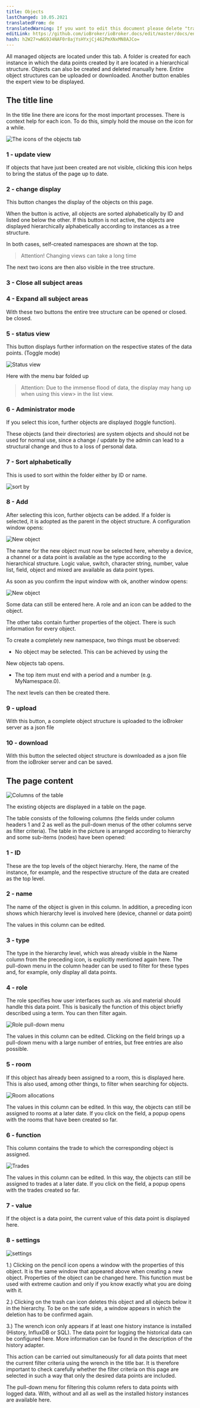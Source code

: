 ```yaml
---
title: Objects
lastChanged: 10.05.2021
translatedFrom: de
translatedWarning: If you want to edit this document please delete "translatedFrom" field, elsewise this document will be translated automatically again
editLink: https://github.com/ioBroker/ioBroker.docs/edit/master/docs/en/admin/objects.md
hash: h2W27+wNG9J4NAF0r8ajYsHYxjCj462PmXNxMN8AJCo=
---
```

All managed objects are located under this tab. A folder is created for each instance in which the data points created by it are located in a hierarchical structure. Objects can also be created and deleted manually here. Entire object structures can be uploaded or downloaded. Another button enables the expert view to be displayed.

## The title line
In the title line there are icons for the most important processes. There is context help for each icon. To do this, simply hold the mouse on the icon for a while.

![The icons of the objects tab](../../de/admin/media/ADMIN_Objekte_numbers.png)

### 1 - update view
If objects that have just been created are not visible, clicking this icon helps to bring the status of the page up to date.

### 2 - change display
This button changes the display of the objects on this page.

When the button is active, all objects are sorted alphabetically by ID and listed one below the other. If this button is not active, the objects are displayed hierarchically alphabetically according to instances as a tree structure.

In both cases, self-created namespaces are shown at the top.

> Attention! Changing views can take a long time

The next two icons are then also visible in the tree structure.

### 3 - Close all subject areas
### 4 - Expand all subject areas
With these two buttons the entire tree structure can be opened or closed.
be closed.

### 5 - status view
This button displays further information on the respective states of the data points. (Toggle mode)

![Status view](../../de/admin/media/ADMIN_Objekte_status_tree.png)

Here with the menu bar folded up

> Attention: Due to the immense flood of data, the display may hang up when using this view> in the list view.

### 6 - Administrator mode
If you select this icon, further objects are displayed (toggle function).

These objects (and their directories) are system objects and should not be used for normal use, since a change / update by the admin can lead to a structural change and thus to a loss of personal data.

### 7 - Sort alphabetically
This is used to sort within the folder either by ID or name.

![sort by](../../de/admin/media/ADMIN_Objekte_Sortieren.gif)

### 8 - Add
After selecting this icon, further objects can be added.
If a folder is selected, it is adopted as the parent in the object structure. A configuration window opens:

![New object](../../de/admin/media/ADMIN_Objekte_new_01.png)

The name for the new object must now be selected here, whereby a device, a channel or a data point is available as the type according to the hierarchical structure. Logic value, switch, character string, number, value list, field, object and mixed are available as data point types.

As soon as you confirm the input window with ok, another window opens:

![New object](../../de/admin/media/ADMIN_Objekte_new_02.png)

Some data can still be entered here. A role and an icon can be added to the object.

The other tabs contain further properties of the object. There is such information for every object.

To create a completely new namespace, two things must be observed:

* No object may be selected. This can be achieved by using the

New objects tab opens.

* The top item must end with a period and a number (e.g. MyNamespace.0).

The next levels can then be created there.

### 9 - upload
With this button, a complete object structure is uploaded to the ioBroker server as a json file

### 10 - download
With this button the selected object structure is downloaded as a json file from the ioBroker server and can be saved.

## The page content
![Columns of the table](../../de/admin/media/ADMIN_Objekte_numbers02.png)

The existing objects are displayed in a table on the page.

The table consists of the following columns (the fields under column headers 1 and 2 as well as the pull-down menus of the other columns serve as filter criteria). The table in the picture is arranged according to hierarchy and some sub-items (nodes) have been opened:

### 1 - ID
These are the top levels of the object hierarchy. Here, the name of the instance, for example, and the respective structure of the data are created as the top level.

### 2 - name
The name of the object is given in this column. In addition, a preceding icon shows which hierarchy level is involved here (device, channel or data point)

The values in this column can be edited.

### 3 - type
The type in the hierarchy level, which was already visible in the Name column from the preceding icon, is explicitly mentioned again here. The pull-down menu in the column header can be used to filter for these types and, for example, only display all data points.

### 4 - role
The role specifies how user interfaces such as .vis and material should handle this data point. This is basically the function of this object briefly described using a term. You can then filter again.

![Role pull-down menu](../../de/admin/media/ADMIN_Objekte_role.png)

The values in this column can be edited. Clicking on the field brings up a pull-down menu with a large number of entries, but free entries are also possible.

### 5 - room
If this object has already been assigned to a room, this is displayed here.
This is also used, among other things, to filter when searching for objects.

![Room allocations](../../de/admin/media/ADMIN_Objekte_rooms.png)

The values in this column can be edited. In this way, the objects can still be assigned to rooms at a later date. If you click on the field, a popup opens with the rooms that have been created so far.

### 6 - function
This column contains the trade to which the corresponding object is assigned.

![Trades](../../de/admin/media/ADMIN_Objekte_functions.png)

The values in this column can be edited. In this way, the objects can still be assigned to trades at a later date. If you click on the field, a popup opens with the trades created so far.

### 7 - value
If the object is a data point, the current value of this data point is displayed here.

### 8 - settings
![settings](../../de/admin/media/ADMIN_Objekte_numbers03.png)

1.) Clicking on the pencil icon opens a window with the properties of this object. It is the same window that appeared above when creating a new object. Properties of the object can be changed here. This function must be used with extreme caution and only if you know exactly what you are doing with it.

2.) Clicking on the trash can icon deletes this object and all objects below it in the hierarchy. To be on the safe side, a window appears in which the deletion has to be confirmed again.

3.) The wrench icon only appears if at least one history instance is installed (History, InfluxDB or SQL). The data point for logging the historical data can be configured here.
More information can be found in the description of the history adapter.

This action can be carried out simultaneously for all data points that meet the current filter criteria using the wrench in the title bar. It is therefore important to check carefully whether the filter criteria on this page are selected in such a way that only the desired data points are included.

The pull-down menu for filtering this column refers to data points with logged data. With, without and all as well as the installed history instances are available here.